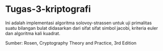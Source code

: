 # Tugas-3-kriptografi
Ini adalah implementasi algoritma solovoy-strassen untuk uji primalitas suatu bilangan bulat
didasarkan dari sifat sifat simbol jacobi, kriteria euler dan algoritma kali kuadrat.

Sumber: Rosen, Cryptography Theory and Practice, 3rd Edition
